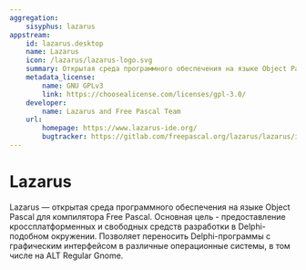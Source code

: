 ```yaml
---
aggregation:
    sisyphus: lazarus
appstream:
    id: lazarus.desktop
    name: Lazarus
    icon: /lazarus/lazarus-logo.svg
    summary: Открытая среда программного обеспечения на языке Object Pascal для компилятора Free Pascal.
    metadata_license:
        name: GNU GPLv3
        link: https://choosealicense.com/licenses/gpl-3.0/
    developer:
        name: Lazarus and Free Pascal Team
    url:
        homepage: https://www.lazarus-ide.org/
        bugtracker: https://gitlab.com/freepascal.org/lazarus/lazarus/issues
---
```




# Lazarus

Lazarus — открытая среда программного обеспечения на языке Object Pascal для компилятора Free Pascal.
Основная цель - предоставление кроссплатформенных и свободных средств разработки в Delphi-подобном окружении. Позволяет переносить Delphi-программы с графическим интерфейсом в различные операционные системы, в том числе на ALT Regular Gnome.

<!--@include: @apps/_parts/install/content-repo.md-->
